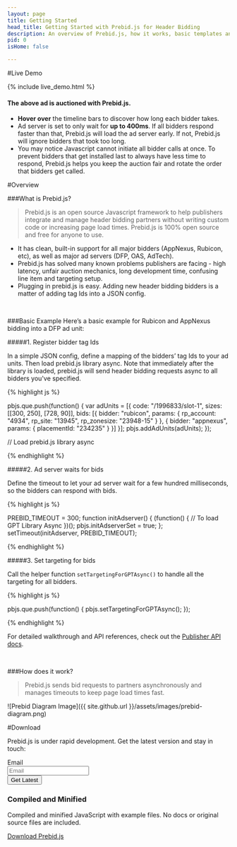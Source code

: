```yaml
---
layout: page
title: Getting Started
head_title: Getting Started with Prebid.js for Header Bidding
description: An overview of Prebid.js, how it works, basic templates and examples, and more.
pid: 0
isHome: false

---
```




<div class="bs-docs-section" markdown="1">

#Live Demo

{% include live_demo.html %}

#### The above ad is auctioned with Prebid.js.

* **Hover over** the timeline bars to discover how long each bidder takes.
* Ad server is set to only wait for **up to 400ms**. If all bidders respond faster than that, Prebid.js will load the ad server early. If not, Prebid.js will ignore bidders that took too long. 
* You may notice Javascript cannot initiate all bidder calls at once. To prevent bidders that get installed last to always have less time to respond, Prebid.js helps you keep the auction fair and rotate the order that bidders get called.



</div>

<div class="bs-docs-section" markdown="1">

#Overview

###What is Prebid.js?

> Prebid.js is an open source Javascript framework to help publishers integrate and manage header bidding partners without writing custom code or increasing page load times. Prebid.js is 100% open source and free for anyone to use. 

* It has clean, built-in support for all major bidders (AppNexus, Rubicon, etc), as well as major ad servers (DFP, OAS, AdTech). 
* Prebid.js has solved many known problems publishers are facing - high latency, unfair auction mechanics, long development time, confusing line item and targeting setup.
* Plugging in prebid.js is easy. Adding new header bidding bidders is a matter of adding tag Ids into a JSON config.

<br>

<a name="basic-example">

###Basic Example
Here’s a basic example for Rubicon and AppNexus bidding into a DFP ad unit:

#####1. Register bidder tag Ids

In a simple JSON config, define a mapping of the bidders’ tag Ids to your ad units. Then load prebid.js library async. Note that immediately after the library is loaded, prebid.js will send header bidding requests async to all bidders you've specified.

{% highlight js %}

pbjs.que.push(function() {
  var adUnits = [{
    code: "/1996833/slot-1",
    sizes: [[300, 250], [728, 90]],
    bids: [{
        bidder: "rubicon",
        params: {
            rp_account: "4934",
            rp_site: "13945",
            rp_zonesize: "23948-15"
        }
    }, {
        bidder: "appnexus",
        params: { placementId: "234235" }
    }]
  }];
  pbjs.addAdUnits(adUnits);
});

// Load prebid.js library async

{% endhighlight %}


#####2. Ad server waits for bids

Define the timeout to let your ad server wait for a few hundred milliseconds, so the bidders can respond with bids.

{% highlight js %}

PREBID_TIMEOUT = 300;
function initAdserver() {
    (function() {
        // To load GPT Library Async
    })();
    pbjs.initAdserverSet = true;
};
setTimeout(initAdserver, PREBID_TIMEOUT);

{% endhighlight %}



#####3. Set targeting for bids

Call the helper function `setTargetingForGPTAsync()` to handle all the targeting for all bidders. 

{% highlight js %}

pbjs.que.push(function() {
  pbjs.setTargetingForGPTAsync();
});

{% endhighlight %}

For detailed walkthrough and API references, check out the [Publisher API docs](publisher-api.html).

<br>

<a name="how-works">

###How does it work?
> Prebid.js sends bid requests to partners asynchronously and manages timeouts to keep page load times fast.

![Prebid Diagram Image]({{ site.github.url }}/assets/images/prebid-diagram.png)


<!--

<br> 

###Prebid.js is designed modularly
> Prebid.js exposes three API’s - a Publisher API used to request ads, a Bidder API used for Bidders to respond to ad requests, and an Ad Server API used to integrate with ad servers.

* **Publisher API**

	If you're a publisher, this is the main API you'll be using. You have already seen the skeleton in the above [How does it work](#how-works) and [Basic Example](#basic-example). You'll use the API to define the bidders' tag IDs, let your ad server wait for a certain amount of time and let bidders respond with bids, then set targeting on your ad units before sending the impressions to the ad server.

* **Bidder API**

	Prebid.js supports all major header bidding bidders out of the box. We used the same API to implement all the bidder integrations. If you'd like to add a new bidder into the framework, or just to study how it works, refer to [Bidder API Docs](adaptors.html).

* **Ad Server API**: 

	Prebid.js comes with support for most major ad servers. If you'd like to implement a custom ad server, or to add a new ad server into the list, refer to [Ad Server API Docs](adaptors.html).

-->

</div>



<div class="bs-docs-section" markdown="1">


#Download

<p class="lead">
Prebid.js is under rapid development. Get the latest version and stay in touch:
</p>

<div class="form-horizontal">
  
  <div class="form-group">
    <label class="col-sm-2 col-xs-6 control-label">Email</label>
    <div class="col-sm-4 col-xs-8">
      <input class="form-control" placeholder="Email" id="email-field" required>
    </div>
    <div class="col-sm-4 col-xs-4">
      <button class="btn btn-outline" id="submit-email" onclick="submitEmail()">Get Latest</button>
    </div>
  </div>
</div>

<div class="row bs-downloads">
    <div class="col-sm-12">
      <h3 id="download-bootstrap">Compiled and Minified</h3>
      <p>Compiled and minified JavaScript with example files. No docs or original source files are included.</p>
      <p>
        <a href="{{site.downloadUrl}}" class="btn btn-lg btn-default" onclick="ga('send', 'event', 'Getting started', 'Download', 'Download compiled');">Download Prebid.js</a>
      </p>
    </div>

  </div>

</div>

